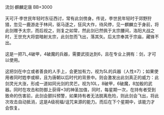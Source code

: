 <title>流剑·麒麟定唐</title>
<meta name="GENERATOR" content="WinCHM">
<meta http-equiv="Content-Type" content="text/html; charset=gb2312">
<br>流剑·麒麟定唐 BB+3000
<br>
<br>天可汗·李世民年轻时东征西讨，常有此剑傍身。传说，李世民年轻时于郊野狩猎，忽见一鹿游走于林间，驱马逐之，狂风大作，待风停，见一麒麟立于身前，将此剑赠予太宗，而后视之，则复之如常，然此剑已然佩于太宗腰间，洛阳大战之时，王世充大将尝暗射太宗，此剑忽而飞出，落其矢。后太宗奉其于宗庙，藏锋不出。
<br>
<br>这是一把7L,4破甲，4破魔的兵器，需要武技达到6，且在专业上拥有：剑，才可以使用。
<br>
<br>这把剑在中立或者善良的人手上，会更加有力，视为5L的兵器（人性≥7）；如果使用者同时姓李或柳，且为唐朝以后时代的背景中。则会激发出此剑真正的威力：此剑灵光大涨，形成一道如同光剑的灵芒。视为10L，8破甲，6破魔，8加骰的武器。同时在攻击和防御上获得+3的神圣加值，同时，每星期一次，在持有者受到致命的伤害前，此剑会颤抖预警，如果持有者无法脱离危险，则此剑会飞出，将此次攻击自动抵消，这是A级祝福/诅咒来源的能力。而后在下个星期中，该能力才会恢复。
<br>